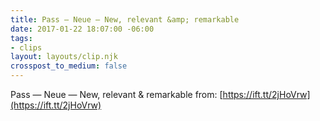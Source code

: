 ```yaml
---
title: Pass — Neue — New, relevant &amp; remarkable
date: 2017-01-22 18:07:00 -06:00
tags:
- clips
layout: layouts/clip.njk
crosspost_to_medium: false
---
```


Pass — Neue — New, relevant &amp; remarkable
from: [https://ift.tt/2jHoVrw](https://ift.tt/2jHoVrw)
